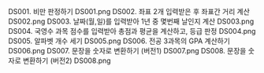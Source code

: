 DS001. 비만 판정하기   DS001.png
DS002. 좌표 2개 입력받은 후 좌표간 거리 계산   DS002.png
DS003. 날짜(월,일)를 입력받아 1년 중 몇번째 날인지 계산   DS003.png
DS004. 국영수 과목 점수를 입력받아 총점과 평균을 계산하고, 등급 판정   DS004.png
DS005. 알파벳 개수 세기   DS005.png
DS006. 전공 3과목의 GPA 계산하기   DS006.png
DS007. 문장을 숫자로 변환하기 (버전1)   DS007.png
DS008. 문장을 숫자로 변환하기 (버전2)   DS008.png